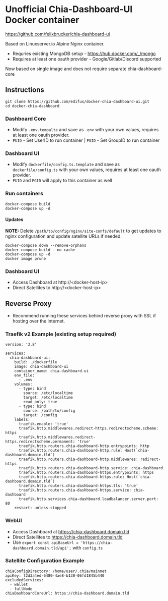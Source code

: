 # Unofficial Chia-Dashboard-UI Docker container

https://github.com/felixbrucker/chia-dashboard-ui

Based on Linuxserver.io Alpine Nginx container. 
* Requries existing MongoDB setup - https://hub.docker.com/_/mongo
* Requires at least one oauth provider - Google/Gitlab/Discord supported

Now based on single image and does not require separate chia-dashboard-core

## Instructions

```
git clone https://github.com/edifus/docker-chia-dashboard-ui.git
cd docker-chia-dashboard
````

### Dashboard Core

* Modify `.env.tempalte` and save as `.env` with your own values, requires at least one oauth provider.
* `PUID` - Set UserID to run container | `PGID` - Set GroupID to run container

### Dashboard UI

* Modify `dockerfile/config.ts.template` and save as `dockerfile/config.ts` with your own values, requires at least one oauth provider.
* `PUID` and `PGID` will apply to this container as well

### Run containers

```
docker-compose build
docker-compose up -d
```

#### Updates

**NOTE:** Delete `/path/to/config/nginx/site-confs/default` to get updates to nginx configuration and update satellite URLs if needed.

```
docker-compose down --remove-orphans
docker-compose build --no-cache
docker-compose up -d
docker image prune
```

### Dashboard UI

* Access Dashboard at http://\<docker-host-ip\>
* Direct Satellites to http://\<docker-host-ip\>


## Reverse Proxy

* Recommend running these services behind reverse proxy with SSL if hosting over the internet.

### Traefik v2 Example (existing setup required)

```
version: '3.8'

services:
  chia-dashboard-ui:
    build: ./dockerfile
    image: chia-dashboard-ui
    container_name: chia-dashboard-ui
    env_file:
      - .env
    volumes:
      - type: bind
        source: /etc/localtime
        target: /etc/localtime
        read_only: true
      - type: bind
        source: /path/to/config
        target: /config
    labels:
      traefik.enable: 'true'
      traefik.http.middlewares.redirect-https.redirectscheme.scheme: https
      traefik.http.middlewares.redirect-https.redirectscheme.permanent: 'true'
      traefik.http.routers.chia-dashboard-http.entrypoints: http
      traefik.http.routers.chia-dashboard-http.rule: Host(`chia-dashboard.domain.tld`)
      traefik.http.routers.chia-dashboard-http.middlewares: redirect-https
      traefik.http.routers.chia-dashboard-http.service: chia-dashboard
      traefik.http.routers.chia-dashboard-https.entrypoints: https
      traefik.http.routers.chia-dashboard-https.rule: Host(`chia-dashboard.domain.tld`)
      traefik.http.routers.chia-dashboard-https.tls: 'true'
      traefik.http.routers.chia-dashboard-https.service: chia-dashboard
      traefik.http.services.chia-dashboard.loadbalancer.server.port: 80
    restart: unless-stopped
```

### WebUI

* Access Dashboard at https://chia-dashboard.domain.tld
* Direct Satellites to https://chia-dashboard.domain.tld
* Use `export const apiBaseUrl = 'https://chia-dashboard.domain.tld/api';` with `config.ts`

### Satellite Configuration Example

```
chiaConfigDirectory: /home/user/.chia/mainnet
apiKey: f2d3a4ed-6480-4ae8-b130-06fd1845b440
excludedServices:
  - wallet
  - fullNode
chiaDashboardCoreUrl: https://chia-dashboard.domain.tld
```

